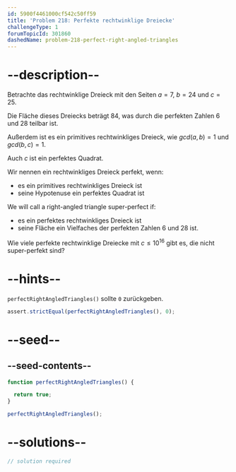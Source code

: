 ```yaml
---
id: 5900f4461000cf542c50ff59
title: 'Problem 218: Perfekte rechtwinklige Dreiecke'
challengeType: 1
forumTopicId: 301860
dashedName: problem-218-perfect-right-angled-triangles
---
```


# --description--

Betrachte das rechtwinklige Dreieck mit den Seiten $a=7$, $b=24$ und $c=25$.

Die Fläche dieses Dreiecks beträgt 84, was durch die perfekten Zahlen 6 und 28 teilbar ist.

Außerdem ist es ein primitives rechtwinkliges Dreieck, wie $gcd(a,b) = 1$ und $gcd(b,c) = 1$.

Auch $c$ ist ein perfektes Quadrat.

Wir nennen ein rechtwinkliges Dreieck perfekt, wenn:

- es ein primitives rechtwinkliges Dreieck ist
- seine Hypotenuse ein perfektes Quadrat ist

We will call a right-angled triangle super-perfect if:

- es ein perfektes rechtwinkliges Dreieck ist
- seine Fläche ein Vielfaches der perfekten Zahlen 6 und 28 ist.

Wie viele perfekte rechtwinklige Dreiecke mit $c ≤ {10}^{16}$ gibt es, die nicht super-perfekt sind?

# --hints--

`perfectRightAngledTriangles()` sollte `0` zurückgeben.

```js
assert.strictEqual(perfectRightAngledTriangles(), 0);
```

# --seed--

## --seed-contents--

```js
function perfectRightAngledTriangles() {

  return true;
}

perfectRightAngledTriangles();
```

# --solutions--

```js
// solution required
```
